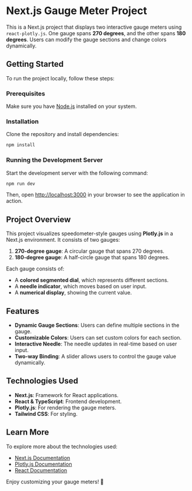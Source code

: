 # Next.js Gauge Meter Project

This is a Next.js project that displays two interactive gauge meters using `react-plotly.js`. One gauge spans **270 degrees**, and the other spans **180 degrees**. Users can modify the gauge sections and change colors dynamically.

## Getting Started

To run the project locally, follow these steps:

### Prerequisites
Make sure you have [Node.js](https://nodejs.org/) installed on your system.

### Installation
Clone the repository and install dependencies:
```bash
npm install
```

### Running the Development Server
Start the development server with the following command:
```bash
npm run dev
```
Then, open [http://localhost:3000](http://localhost:3000) in your browser to see the application in action.

## Project Overview

This project visualizes speedometer-style gauges using **Plotly.js** in a Next.js environment. It consists of two gauges:

1. **270-degree gauge**: A circular gauge that spans 270 degrees.
2. **180-degree gauge**: A half-circle gauge that spans 180 degrees.

Each gauge consists of:
- A **colored segmented dial**, which represents different sections.
- A **needle indicator**, which moves based on user input.
- A **numerical display**, showing the current value.

## Features
- **Dynamic Gauge Sections**: Users can define multiple sections in the gauge.
- **Customizable Colors**: Users can set custom colors for each section.
- **Interactive Needle**: The needle updates in real-time based on user input.
- **Two-way Binding**: A slider allows users to control the gauge value dynamically.

## Technologies Used
- **Next.js**: Framework for React applications.
- **React & TypeScript**: Frontend development.
- **Plotly.js**: For rendering the gauge meters.
- **Tailwind CSS**: For styling.

## Learn More
To explore more about the technologies used:
- [Next.js Documentation](https://nextjs.org/docs)
- [Plotly.js Documentation](https://plotly.com/javascript/)
- [React Documentation](https://reactjs.org/)


Enjoy customizing your gauge meters! 🚀

